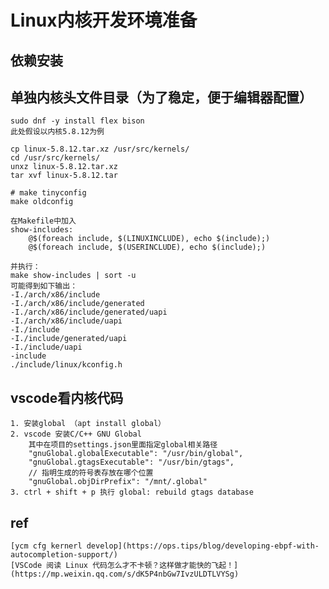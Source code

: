 # Linux内核开发环境准备

## 依赖安装

## 单独内核头文件目录（为了稳定，便于编辑器配置）
```
sudo dnf -y install flex bison
此处假设以内核5.8.12为例

cp linux-5.8.12.tar.xz /usr/src/kernels/
cd /usr/src/kernels/
unxz linux-5.8.12.tar.xz
tar xvf linux-5.8.12.tar

# make tinyconfig
make oldconfig

在Makefile中加入
show-includes:
	@$(foreach include, $(LINUXINCLUDE), echo $(include);)
	@$(foreach include, $(USERINCLUDE), echo $(include);)

并执行：
make show-includes | sort -u
可能得到如下输出：
-I./arch/x86/include
-I./arch/x86/include/generated
-I./arch/x86/include/generated/uapi
-I./arch/x86/include/uapi
-I./include
-I./include/generated/uapi
-I./include/uapi
-include
./include/linux/kconfig.h
```

## vscode看内核代码
```
1. 安装global （apt install global）
2. vscode 安装C/C++ GNU Global
    其中在项目的settings.json里面指定global相关路径
    "gnuGlobal.globalExecutable": "/usr/bin/global",
    "gnuGlobal.gtagsExecutable": "/usr/bin/gtags",
    // 指明生成的符号表存放在哪个位置
    "gnuGlobal.objDirPrefix": "/mnt/.global"
3. ctrl + shift + p 执行 global: rebuild gtags database
```

## ref
    [ycm cfg kernerl develop](https://ops.tips/blog/developing-ebpf-with-autocompletion-support/)
    [VSCode 阅读 Linux 代码怎么才不卡顿？这样做才能快的飞起！](https://mp.weixin.qq.com/s/dK5P4nbGw7IvzULDTLVYSg)
